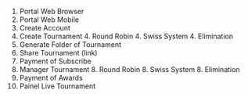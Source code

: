 1. Portal Web Browser
2.  Portal Web Mobile
3. Create Account
4. Create Tournament
    4. Round Robin
    4. Swiss System
    4. Elimination
5. Generate Folder of Tournament
6. Share Tournament (link)
7. Payment of Subscribe
8. Manager Tournament
    8. Round Robin
    8. Swiss System
    8. Elimination
9. Payment of Awards
10. Painel Live Tournament 